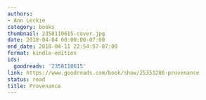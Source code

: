 ```yaml
---
authors:
- Ann Leckie
category: books
thumbnail: 2358110615-cover.jpg
date: 2018-04-04 00:00:00-07:00
end_date: 2018-04-11 22:54:57-07:00
format: kindle-edition
ids:
  goodreads: '2358110615'
link: https://www.goodreads.com/book/show/25353286-provenance
status: read
title: Provenance
---
```

